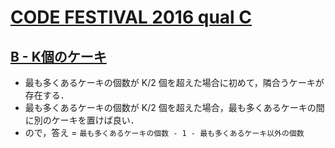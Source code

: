 # [CODE FESTIVAL 2016 qual C](https://atcoder.jp/contests/code-festival-2016-qualc)

## [B - K個のケーキ](https://atcoder.jp/contests/code-festival-2016-qualc/tasks/codefestival_2016_qualC_b)
- 最も多くあるケーキの個数が K/2 個を超えた場合に初めて，隣合うケーキが存在する．
- 最も多くあるケーキの個数が K/2 個を超えた場合，最も多くあるケーキの間に別のケーキを置けば良い．
- ので，答え = `最も多くあるケーキの個数 - 1 - 最も多くあるケーキ以外の個数`
